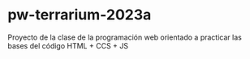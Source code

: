 # pw-terrarium-2023a
Proyecto de la clase de la programación web orientado a practicar las bases del código HTML + CCS + JS
